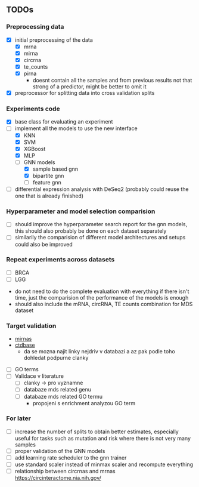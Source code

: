 ## TODOs

### Preprocessing data
- [x] initial preprocessing of the data
  - [x] mrna
  - [x] mirna
  - [x] circrna
  - [x] te_counts
  - [x] pirna
    - doesnt contain all the samples and from previous results not that strong of a predictor, might be better to omit it
- [x] preprocessor for splitting data into cross validation splits

### Experiments code
- [x] base class for evaluating an experiment
- [ ] implement all the models to use the new interface
  - [x] KNN
  - [x] SVM
  - [x] XGBoost
  - [x] MLP
  - [ ] GNN models
    - [x] sample based gnn
    - [x] bipartite gnn
    - [ ] feature gnn
- [ ] differential expression analysis with DeSeq2 (probably could reuse the one that is already finished)

### Hyperparameter and model selection comparision
- [ ] should improve the hyperparameter search report for the gnn models, this should also probably be done on each dataset separately
- [ ] similarily the comparision of different model architectures and setups could also be improved

### Repeat experiments across datasets
- [ ] BRCA
- [ ] LGG
- do not need to do the complete evaluation with everything if there isn't time, just the comparision of the performance of the models is enough
- should also include the mRNA, circRNA, TE counts combination for MDS dataset

### Target validation
- [mirnas](https://www.cuilab.cn/hmdd)
- [ctdbase](https://ctdbase.org/)
  - da se mozna najit linky nejdriv v databazi a az pak podle toho dohledat podpurne clanky
- [ ] GO terms
- [ ] Validace v literature
  - [ ] clanky -> pro vyznamne
  - [ ] databaze mds related genu
  - [ ] databaze mds related GO termu
    - propojeni s enrichment analyzou GO term

### For later
- [ ] increase the number of splits to obtain better estimates, especially useful for tasks such as mutation and risk where there is not very many samples
- [ ] proper validation of the GNN models
- [ ] add learning rate scheduler to the gnn trainer
- [ ] use standard scaler instead of minmax scaler and recompute everything
- [ ] relationship between circrnas and mrnas https://circinteractome.nia.nih.gov/
